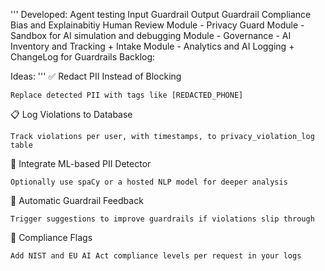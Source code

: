 '''
Developed:
                Agent testing
                Input Guardrail
                Output Guardrail
                Compliance
                Bias and Explainabitiy
                Human Review
                Module - Privacy Guard
                Module - Sandbox for AI simulation and debugging
                Module - Governance - AI Inventory and Tracking + Intake
                Module - Analytics and AI Logging + ChangeLog for Guardrails
Backlog:





Ideas:
'''
✅ Redact PII Instead of Blocking

    Replace detected PII with tags like [REDACTED_PHONE]

📋 Log Violations to Database

    Track violations per user, with timestamps, to privacy_violation_log table

🧠 Integrate ML-based PII Detector

    Optionally use spaCy or a hosted NLP model for deeper analysis

🔄 Automatic Guardrail Feedback

    Trigger suggestions to improve guardrails if violations slip through

📜 Compliance Flags

    Add NIST and EU AI Act compliance levels per request in your logs
